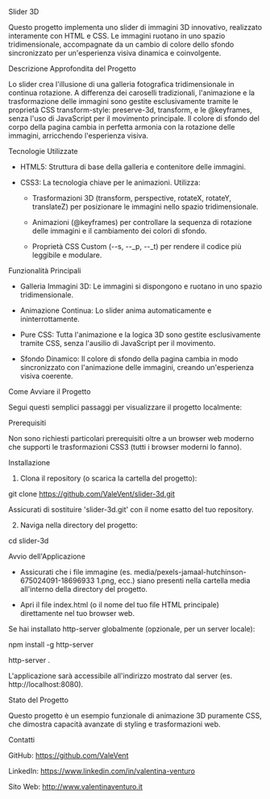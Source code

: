 Slider 3D

Questo progetto implementa uno slider di immagini 3D innovativo, realizzato interamente con HTML e CSS. Le immagini ruotano in uno spazio tridimensionale, accompagnate da un cambio di colore dello sfondo sincronizzato per un'esperienza visiva dinamica e coinvolgente.


Descrizione Approfondita del Progetto

Lo slider crea l'illusione di una galleria fotografica tridimensionale in continua rotazione. A differenza dei caroselli tradizionali, l'animazione e la trasformazione delle immagini sono gestite esclusivamente tramite le proprietà CSS transform-style: preserve-3d, transform, e le @keyframes, senza l'uso di JavaScript per il movimento principale. Il colore di sfondo del corpo della pagina cambia in perfetta armonia con la rotazione delle immagini, arricchendo l'esperienza visiva.


Tecnologie Utilizzate

- HTML5: Struttura di base della galleria e contenitore delle immagini.

- CSS3: La tecnologia chiave per le animazioni. Utilizza:

   - Trasformazioni 3D (transform, perspective, rotateX, rotateY, translateZ) per posizionare le immagini nello spazio tridimensionale.

   - Animazioni (@keyframes) per controllare la sequenza di rotazione delle immagini e il cambiamento dei colori di sfondo.

   - Proprietà CSS Custom (--s, --_p, --_t) per rendere il codice più leggibile e modulare.


Funzionalità Principali

- Galleria Immagini 3D: Le immagini si dispongono e ruotano in uno spazio tridimensionale.

- Animazione Continua: Lo slider anima automaticamente e ininterrottamente.

- Pure CSS: Tutta l'animazione e la logica 3D sono gestite esclusivamente tramite CSS, senza l'ausilio di JavaScript per il movimento.

- Sfondo Dinamico: Il colore di sfondo della pagina cambia in modo sincronizzato con l'animazione delle immagini, creando un'esperienza visiva coerente.


Come Avviare il Progetto

Segui questi semplici passaggi per visualizzare il progetto localmente:


Prerequisiti

Non sono richiesti particolari prerequisiti oltre a un browser web moderno che supporti le trasformazioni CSS3 (tutti i browser moderni lo fanno).


Installazione

1. Clona il repository (o scarica la cartella del progetto):

git clone https://github.com/ValeVent/slider-3d.git

Assicurati di sostituire 'slider-3d.git' con il nome esatto del tuo repository.

2. Naviga nella directory del progetto:

cd slider-3d


Avvio dell'Applicazione

- Assicurati che i file immagine (es. media/pexels-jamaal-hutchinson-675024091-18696933 1.png, ecc.) siano presenti nella cartella media all'interno della directory del progetto.

- Apri il file index.html (o il nome del tuo file HTML principale) direttamente nel tuo browser web.

Se hai installato http-server globalmente (opzionale, per un server locale):

npm install -g http-server

http-server .

L'applicazione sarà accessibile all'indirizzo mostrato dal server (es. http://localhost:8080).


Stato del Progetto

Questo progetto è un esempio funzionale di animazione 3D puramente CSS, che dimostra capacità avanzate di styling e trasformazioni web.


Contatti

GitHub: https://github.com/ValeVent

LinkedIn: https://www.linkedin.com/in/valentina-venturo

Sito Web: http://www.valentinaventuro.it
